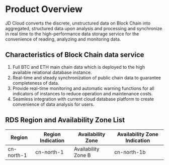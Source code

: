 # Product Overview
JD Cloud converts the discrete, unstructured data on Block Chain into aggregated, structured data upon analysis and processing and synchronize in real time to the high-performance data storage service for the convenience of reading, analyzing and monitoring data.

## Characteristics of Block Chain data service
1. Full BTC and ETH main chain data which is deployed to the high available relational database instance. 
2. Real-time and steady synchronization of public chain data to guarantee completeness of data. 
3. Provide real-time monitoring and automatic warning functions for all indicators of instances to reduce operation and maintenance costs. 
4. Seamless integration with current cloud database platform to create convenience of data analysis for users. 

## RDS Region and Availability Zone List
|Region|Region Indication| Availability Zone | Availability Zone Indication|
|---|---|---|---|
|cn-north-1|cn-north-1|Availability Zone B|cn-north-1b|
